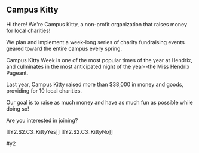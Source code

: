 ## Campus Kitty

 Hi there! We're Campus Kitty, a non-profit organization that raises money for local charities!
 
We plan and implement a week-long series of charity fundraising events geared toward the entire campus every spring.

Campus Kitty Week is one of the most popular times of the year at Hendrix, and culminates in the most anticipated night of the year--the Miss Hendrix Pageant.

Last year, Campus Kitty raised more than $38,000 in money and goods, providing for 10 local charities.

Our goal is to raise as much money and have as much fun as possible while doing so!

Are you interested in joining?

[[Y2.S2.C3_KittyYes]]
[[Y2.S2.C3_KittyNo]]

#y2 